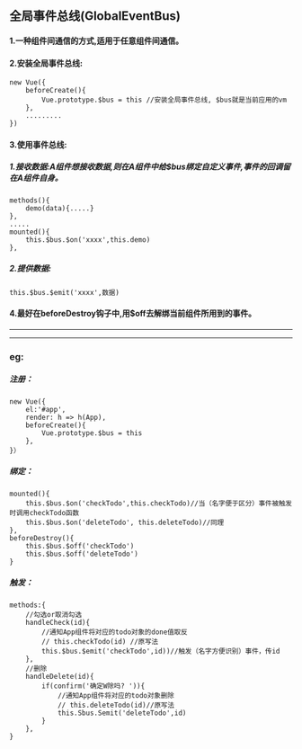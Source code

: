 ## 全局事件总线(GlobalEventBus)

#### 1.一种组件间通信的方式,适用于任意组件间通信。

#### 2.安装全局事件总线:

```
new Vue({
	beforeCreate(){
		Vue.prototype.$bus = this //安装全局事件总线, $bus就是当前应用的vm
	},
	.........
})
```

#### 3.使用事件总线:

##### 	1.接收数据:A组件想接收数据,则在A组件中给$bus绑定自定义事件,事件的回调留在A组件自身。

```
methods(){
	demo(data){.....}
},
.....
mounted(){
	this.$bus.$on('xxxx',this.demo)
},
```

##### 	2.提供数据: 

```
this.$bus.$emit('xxxx',数据)
```

#### 4.最好在beforeDestroy钩子中,用$off去解绑当前组件所用到的事件。





----------------

-----------

### eg:

##### 注册：

```
new Vue({
	el:'#app',
	render: h => h(App), 
	beforeCreate(){
		Vue.prototype.$bus = this
	},
}）
```



##### 绑定：

```
mounted(){
	this.$bus.$on('checkTodo',this.checkTodo)//当（名字便于区分）事件被触发时调用checkTodo函数
	this.$bus.$on('deleteTodo', this.deleteTodo)//同理
},
beforeDestroy(){
	this.$bus.$off('checkTodo')
	this.$bus.$off('deleteTodo')
}
```

##### 触发：

```
methods:{
	//勾选or取消勾选
	handleCheck(id){
		//通知App组件将对应的todo对象的done值取反
		// this.checkTodo(id) //原写法
		this.$bus.$emit('checkTodo',id))//触发（名字方便识别）事件，传id
	},
	//删除
	handleDelete(id){
		if(confirm('确定W除吗? ')){
			//通知App组件将对应的todo对象删除
			// this.deleteTodo(id)//原写法
			this.Sbus.Semit('deleteTodo',id)
		}
	},
}
```

